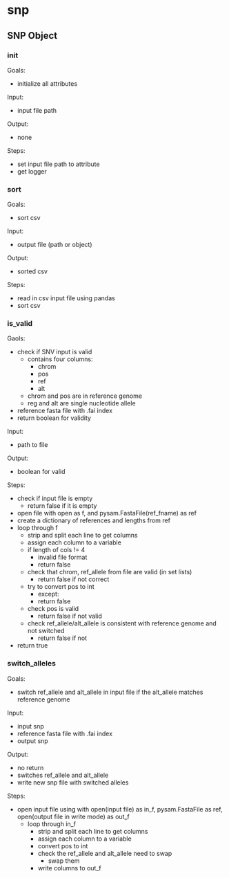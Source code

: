 # snp

## SNP Object

### init
Goals:
* initialize all attributes

Input:
* input file path

Output:
* none

Steps:
* set input file path to attribute
* get logger

### sort
Goals:
* sort csv

Input:
* output file (path or object)

Output:
* sorted csv

Steps:
* read in csv input file using pandas
* sort csv

### is_valid
Gaols:
* check if SNV input is valid
  * contains four columns:
    * chrom
    * pos
    * ref
    * alt
  * chrom and pos are in reference genome
  * reg and alt are single nucleotide allele
* reference fasta file with .fai index
* return boolean for validity

Input:
* path to file

Output:
* boolean for valid

Steps:
* check if input file is empty
  * return false if it is empty
* open file with open as f, and pysam.FastaFile(ref_fname) as ref
* create a dictionary of references and lengths from ref
* loop through f
  * strip and split each line to get columns
  * assign each column to a variable
  * if length of cols != 4
    * invalid file format
    * return false
  * check that chrom, ref_allele from file are valid (in set lists)
    * return false if not correct
  * try to convert pos to int
    * except:
    * return false
  * check pos is valid
    * return false if not valid
  * check ref_allele/alt_allele is consistent with reference genome and not switched
    * return false if not
* return true

### switch_alleles
Goals:
* switch ref_allele and alt_allele in input file if the alt_allele matches reference genome

Input:
* input snp
* reference fasta file with .fai index
* output snp

Output:
* no return
* switches ref_allele and alt_allele
* write new snp file with switched alleles

Steps:
* open input file using with open(input file) as in_f, pysam.FastaFile as ref, open(output file in write mode) as out_f
  * loop through in_f
    * strip and split each line to get columns
    * assign each column to a variable
    * convert pos to int
    * check the ref_allele and alt_allele need to swap
      * swap them
    * write columns to out_f